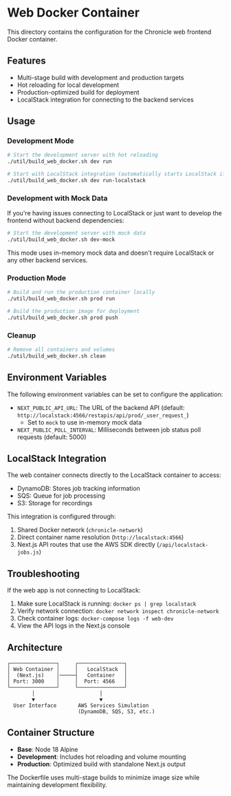 # Web Docker Container

This directory contains the configuration for the Chronicle web frontend Docker container.

## Features

- Multi-stage build with development and production targets
- Hot reloading for local development
- Production-optimized build for deployment
- LocalStack integration for connecting to the backend services

## Usage

### Development Mode

```bash
# Start the development server with hot reloading
./util/build_web_docker.sh dev run

# Start with LocalStack integration (automatically starts LocalStack if needed)
./util/build_web_docker.sh dev run-localstack
```

### Development with Mock Data

If you're having issues connecting to LocalStack or just want to develop the frontend without backend dependencies:

```bash
# Start the development server with mock data
./util/build_web_docker.sh dev-mock
```

This mode uses in-memory mock data and doesn't require LocalStack or any other backend services.

### Production Mode

```bash
# Build and run the production container locally
./util/build_web_docker.sh prod run

# Build the production image for deployment
./util/build_web_docker.sh prod push
```

### Cleanup

```bash
# Remove all containers and volumes
./util/build_web_docker.sh clean
```

## Environment Variables

The following environment variables can be set to configure the application:

- `NEXT_PUBLIC_API_URL`: The URL of the backend API (default: `http://localstack:4566/restapis/api/prod/_user_request_`)
  - Set to `mock` to use in-memory mock data
- `NEXT_PUBLIC_POLL_INTERVAL`: Milliseconds between job status poll requests (default: 5000)

## LocalStack Integration

The web container connects directly to the LocalStack container to access:

- DynamoDB: Stores job tracking information
- SQS: Queue for job processing
- S3: Storage for recordings

This integration is configured through:

1. Shared Docker network (`chronicle-network`)
2. Direct container name resolution (`http://localstack:4566`)
3. Next.js API routes that use the AWS SDK directly (`/api/localstack-jobs.js`)

## Troubleshooting

If the web app is not connecting to LocalStack:

1. Make sure LocalStack is running: `docker ps | grep localstack`
2. Verify network connection: `docker network inspect chronicle-network`
3. Check container logs: `docker-compose logs -f web-dev`
4. View the API logs in the Next.js console

## Architecture

```
┌───────────────┐     ┌───────────────┐
│ Web Container │     │   LocalStack  │
│  (Next.js)    │─────┤   Container   │
│ Port: 3000    │     │  Port: 4566   │
└───────────────┘     └───────────────┘
        │                     │
        ▼                     ▼
  User Interface       AWS Services Simulation
                       (DynamoDB, SQS, S3, etc.)
```

## Container Structure

- **Base**: Node 18 Alpine
- **Development**: Includes hot reloading and volume mounting
- **Production**: Optimized build with standalone Next.js output

The Dockerfile uses multi-stage builds to minimize image size while maintaining development flexibility. 